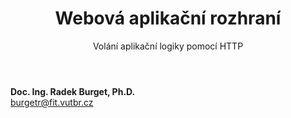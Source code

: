 <!-- .slide: class="title" -->

<div class="logo"></div>
<div class="main">
    <header>
        <h1>Webová aplikační rozhraní</h1>
        <p class="subtitle">Volání aplikační logiky pomocí HTTP</p>
    </header>
    <p class="author" style="margin: 0"><strong>Doc. Ing. Radek Burget, Ph.D.</strong><br>
        <a href="mailto:burgetr@fit.vutbr.cz">burgetr@fit.vutbr.cz</a>
    </p>
</div>
